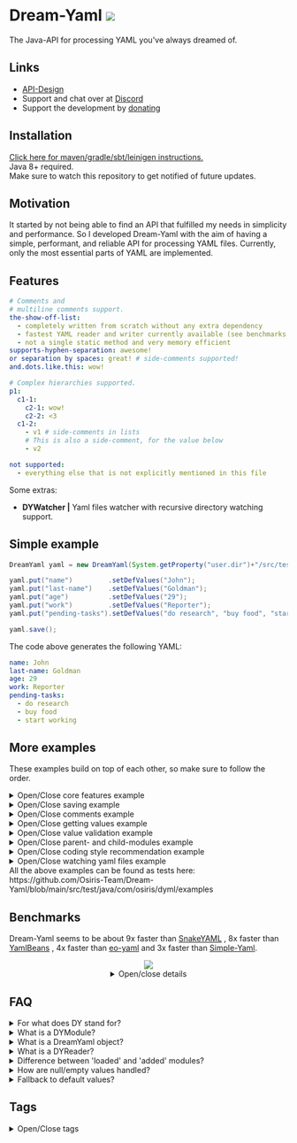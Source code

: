 # Dream-Yaml [![](https://jitpack.io/v/Osiris-Team/Dream-Yaml.svg)](https://jitpack.io/#Osiris-Team/Dream-Yaml)
The Java-API for processing YAML you've always dreamed of.
## Links
 - [API-Design](DESIGN.md)
 - Support and chat over at [Discord](https://discord.com/invite/GGNmtCC)
 - Support the development by [donating](https://www.paypal.com/donate?hosted_button_id=JNXQCWF2TF9W4)
## Installation
[Click here for maven/gradle/sbt/leinigen instructions.](https://jitpack.io/#Osiris-Team/Dream-Yaml/LATEST) <br>
Java 8+ required. <br>
Make sure to watch this repository to get notified of future updates. <br>
## Motivation
It started by not being able to find an API that fulfilled my needs in simplicity and performance.
So I developed Dream-Yaml with the aim of having a simple, performant, and reliable API for processing YAML files.
Currently, only the most essential parts of YAML are implemented.
## Features
```YAML
# Comments and
# multiline comments support.
the-show-off-list: 
  - completely written from scratch without any extra dependency
  - fastest YAML reader and writer currently available (see benchmarks below)
  - not a single static method and very memory efficient
supports-hyphen-separation: awesome! 
or separation by spaces: great! # side-comments supported!
and.dots.like.this: wow!

# Complex hierarchies supported.
p1:
  c1-1:
    c2-1: wow!
    c2-2: <3
  c1-2:
    - v1 # side-comments in lists
    # This is also a side-comment, for the value below
    - v2

not supported:
  - everything else that is not explicitly mentioned in this file
```
Some extras:
 - **DYWatcher |** Yaml files watcher with recursive directory watching support.
## Simple example
```java
DreamYaml yaml = new DreamYaml(System.getProperty("user.dir")+"/src/test/simple-example.yml");

yaml.put("name")         .setDefValues("John");
yaml.put("last-name")    .setDefValues("Goldman");
yaml.put("age")          .setDefValues("29");
yaml.put("work")         .setDefValues("Reporter");
yaml.put("pending-tasks").setDefValues("do research", "buy food", "start working");

yaml.save();
```
The code above generates the following YAML:
```yaml
name: John
last-name: Goldman
age: 29
work: Reporter
pending-tasks: 
  - do research
  - buy food
  - start working
```
## More examples
These examples build on top of each other, so make sure to follow the order.
<details>
  <summary>Open/Close core features example</summary>
<pre lang="java">
DreamYaml yaml = new DreamYaml(System.getProperty("user.dir")+"/src/test/advanced-example.yml");
// yaml.load() is not needed, because autoLoad is true by default and loads your file automatically in the constructor above

yaml.put("name")         .setDefValues(new DYValue("John", "Value-Comment")).setDefComments("Key-Comment");
yaml.put("last-name")    .setDefValues("Goldman");
yaml.put("age")          .setDefValues("29");
yaml.put("work")         .setDefValues("Reporter");
yaml.put("pending-tasks").setDefValues("do research", "buy food", "start working");

yaml.saveAndLoad();

DYModule getNameModule = yaml.get("name"); // Method for retrieving modules by their keys
yaml.add("new-module"); // Adds a new module, with null value. Throws exception if the key already exists
yaml.remove("new-module"); // Removes the module. Note that this also will remove it from the file.
yaml.replace(getNameModule, new DYModule("first-name").setDefValues("JOHNY")) // First parameter should be the module to replace. Second the new module.
</pre>
<pre lang="yaml">
# Key-Comment
first-name: JOHNY # Value-Comment
last-name: Goldman
age: 29
work: Reporter
pending-tasks: 
  - do research
  - buy food
  - start working
</pre>
</details>

<details>
  <summary>Open/Close saving example</summary>
<pre lang="java">
DreamYaml yaml = new DreamYaml(System.getProperty("user.dir") + "/src/test/saving-example.yml");

// SCENARIO 1:
// Lets imagine this file contains tons of information but we only want to modify/update that one section and keep the rest.
// For that we simply add that section into memory and edit it: 
yaml.get("work").setValues("Developer");
// And save the file:
yaml.save(); // Note that stuff that isn't supported by DreamYaml wont be parsed and thus removed from the file after you save it!
// Just as simple as that!

// SCENARIO 2:
// Lets imagine another scenario where this file contains a lot of unnecessary stuff we want to get rid of
// and add other data instead.
// For that we (again) add the modules first:
DYModule firstName = yaml.add("name").setDefValues("John");
DYModule lastName = yaml.add("last-name").setDefValues("Goldman");
DYModule age = yaml.add("age").setDefValues("29");
// Then save it with 'overwrite' true:
yaml.save(true);
// That's it!
</pre>
</details>

<details>
  <summary>Open/Close comments example</summary>
<pre lang="java">
DreamYaml yaml = new DreamYaml(System.getProperty("user.dir") + "/src/test/comments-example.yml");

DYModule firstName = yaml.put("name").setDefValues("John").setComments("You can insert your", "multiline comments like this.");
DYModule lastName = yaml.put("last-name").setDefValues("Goldman").setComments(
        "This is a multiline comment \n" +
                "separated by javas \n" +
                "next line character!");
DYModule age = yaml.put("age").setDefValues(new DYValue(29).setComment("This is a side-comment/value-comment"))
        .setComments("This is a single line comment.");
DYModule work = yaml.put("work").setDefValues("Reporter");
DYModule parent = yaml.put("p1", "c2", "c3").setComments("Comments in", "a hierarchy.");

yaml.saveAndLoad();

// How to get comments?
firstName.getComments(); // Returns this modules key/top-comments
age.getValue().getComment(); // Returns this modules, values/side-comment
</pre>
<pre lang="yaml">
# You can insert your
# multiline comments like this.
name: John
# This is a multiline comment
# separated by javas
# next line character!
last-name: Goldman
# This is a single line comment.
age: 29 # This is a side-comment/value-comment
work: Reporter
p1:
  c2:
      # Comments in
      # a hierarchy.
      c3:
</pre>
</details>

<details>
  <summary>Open/Close getting values example</summary>
<pre lang="java">
DreamYaml yaml = new DreamYaml(System.getProperty("user.dir") + "/src/test/getting-values-example.yml");

DYModule firstName = yaml.put("name").setDefValues("John").setComments("Everything about getting values.");
DYModule lastName = yaml.put("last-name").setDefValues("Goldman");
DYModule age = yaml.put("age").setDefValues("29");
DYModule work = yaml.put("work").setDefValues("Reporter");
DYModule pendingTasks = yaml.put("pending-tasks").setDefValues("research", "1234", "start working");

yaml.saveAndLoad(); // Since the file got reset, we need to reload it after saving it

// Getting module details
String key = firstName.getFirstKey(); // name // Returns the first key.
String keyI = firstName.getKeyByIndex(0); // name // Returns the key by given index. More on this in later examples.
Object value = firstName.getValue(); // John // Returns the 'real' value from the yaml file at the time when load() was called.
Object valueI = firstName.getValueByIndex(0); // John // Returns the value by given index.
Object defaultValue = firstName.getDefValue(); // John // Returns the default value
Object defaultValueI = firstName.getDefValueByIndex(0); // John // Returns the default value
String comment = firstName.getComment(); // Everything about... // Returns the first comment.
String commentI = firstName.getCommentByIndex(0); // Everything about... // Returns the comment by given index.

// All the methods below return the 'real' values at the time when load() was called.
DYValue firstNameValue = firstName.getValue(); // This is never null, and acts as a container for the actual string value
String firstNameAsString = firstName.asString(); // Can be null if there is no actual string value
int ageAsInt = age.asInt();
List<DYValue> pendingTasksValues = pendingTasks.getValues();
List<String> pendingTasksStrings = pendingTasks.asStringList();
// You can also get each value from the list as an independent object
String listIndex0 = pendingTasks.asString(0);
int listIndex1 = pendingTasks.asInt(1);
char[] listIndex2 = pendingTasks.asCharArray(2);

// Finding and getting a module by its keys
DYModule firstNameModuleByKeys = yaml.get("name"); // Returns the module from the permanent added modules list
DYModule firstNameLoadedModuleByKeys = yaml.get("name"); // Returns the module from the temporary loaded modules list, at the time load() was called
</pre>
<pre lang="yaml">
# Everything about getting values.
name: John
last-name: Goldman
age: 29
work: Reporter
pending-tasks:
  - research
  - 1234
  - start working
</pre>
</details>

<details>
  <summary>Open/Close value validation example</summary>
<pre lang="java">
DreamYaml yaml = new DreamYaml(System.getProperty("user.dir") + "/src/test/value-validation-example.yml");
DYModule module = yaml.put("is-valid").setDefValues("false");
yaml.saveAndLoad(); // It could be that the file is empty and the default value doesn't exist yet.

if (!module.asBoolean())
    System.err.println("Invalid value '" + module.getValue().asBoolean() + "' at " + module.getKeys() + " Corrected to -> '" + module.setValues("true").getValue().asBoolean() + "'");

yaml.save(true); // Remember to save and update the file, after doing the correction.
</pre>
<pre lang="yaml">
# BEFORE CORRECTION:
is-valid: false
# AFTER CORRECTION:
is-valid: true
</pre>
</details>

<details>
  <summary>Open/Close parent- and child-modules example</summary>
<pre lang="java">
DreamYaml yaml = new DreamYaml(System.getProperty("user.dir") + "/src/test/parent-example.yml");

DYModule p1 = yaml.put("p1").setComments("Create a more complex yaml file", "with multiple parents and children.");
DYModule p1C1 = yaml.put("p1", "c1").setDefValues("You can arrange your");
DYModule p1C2 = yaml.put("p1", "c2").setDefValues("keys and values");
DYModule p1C3 = yaml.put("p1", "c3").setDefValues("as you like!");
DYModule p2C3 = yaml.put("p2", "c1", "c2", "c3").setDefValues("awesome!"); // Always order objects from parent to child, otherwise you will get errors!
// DYModule notAllowed = yaml.addDef("p2", "c1", "c2"); <- ERROR because you try to access c2 even though c3 already was added
// If you want to access the child's values you need to pass them one after another like this:
DYModule p3C1 = yaml.put("p3", "c1").setDefValues("v1");
DYModule p3C2 = yaml.put("p3", "c1", "c2").setDefValues("v2");
DYModule p3C3 = yaml.put("p3", "c1", "c2", "c3").setDefValues("v3");

yaml.saveAndLoad();
// You can get a parents child modules easily through:
p1.getChildModules();
// Return a childs parent is also easy:
p1C1.getParentModule();
</pre>
<pre lang="yaml">
# Create a more complex yaml file
# with multiple parents and children.
p1:
  c1: You can arrange your
  c2: keys and values
  c3: as you like!
p2:
  c1:
    c2:
      c3: awesome!
p3:
  c1: v1
    c2: v2
      c3: v3
</pre>
</details>
 
 <details>
  <summary>Open/Close coding style recommendation example</summary>
<pre lang="java">
/**
 * Recommendation how to use the DreamYaml api.
 */
public class CodingStyleExample {

    // If you only got a few modules and you want quick access across your code, you can add them as static fields and load your yaml file once at startup
    // If you also want to keep this values up to date you can add a DYWatcher with an DYAction which does that.
    public static DYModule FIRST_NAME;
    public static DYModule LAST_NAME;
    public static DYModule AGE;
    public static DYModule PROFESSION;

    // If you prefer encapsulating the modules you can do so, but remember that you will have to load your yaml file every time you create this class
    // This will ensure you always are using the latest values.
    private DYModule firstName;
    private DYModule lastName;
    private DYModule age;
    private DYModule work;

    public CodingStyleExample() throws Exception {
        DreamYaml yaml = new DreamYaml(System.getProperty("user.dir") + "/src/test/coding-style-example.yml");
        //yaml.load(); // We don't need to call this, since autoLoad is enabled by default.
        yaml.reset(); // DO NOT CALL THIS IN PRODUCTION, IT WILL REMOVE ALL THE INFORMATION FROM YOUR YAML FILE!
        // I am doing this only for the sake of testing!

        FIRST_NAME = yaml.put("name").setDefValues("John");
        LAST_NAME = yaml.put("last-name").setDefValues("Goldman");
        AGE = yaml.put("age").setDefValues("29");
        PROFESSION = yaml.put("work").setDefValues("Reporter");

        firstName = yaml.put("encapsulated", "name").setDefValues("John");
        lastName = yaml.put("encapsulated", "last-name").setDefValues("Goldman");
        age = yaml.put("encapsulated", "age").setDefValues("29");
        work = yaml.put("encapsulated", "work").setDefValues("Reporter");

        yaml.save(true);
    }

    // Getters for encapsulated modules:

    public DYModule getFirstName() {
        return firstName;
    }

    public DYModule getLastName() {
        return lastName;
    }

    public DYModule getAge() {
        return age;
    }

    public DYModule getWork() {
        return work;
    }
}
</pre>
<pre lang="yaml">
name: John
last-name: Goldman
age: 29
work: Reporter
encapsulated:
  name: John
  last-name: Goldman
  age: 29
  work: Reporter
</pre>
</details>

 <details>
  <summary>Open/Close watching yaml files example</summary>
<pre lang="java">
// First we create two yaml files with some data
DreamYaml yaml1 = new DreamYaml(System.getProperty("user.dir") + "/src/test/watcher-1-example.yml");
yaml1.load();
DYModule firstName1 = yaml1.put("name").setDefValues("John");
yaml1.save(true);

DreamYaml yaml2 = new DreamYaml(System.getProperty("user.dir") + "/src/test/watcher-2-example.yml");
yaml2.load();
DYModule firstName2 = yaml2.put("name").setDefValues("John");
yaml2.save(true);


// Create a watcher. Note that by default it will watch the complete, user directory in which this jar is located and its subdirectories.
DYWatcher watcher = new DYWatcher();  // You can specify a custom directory to watch by: DYWatcher watcher = new DYWatcher("C:your/custom/directory/path/here");
watcher.start(); // Starts the watcher in its own new thread.

// Add the files we want to watch
watcher.addYaml(yaml1);
watcher.addYaml(yaml2);

// Create the action we want to perform when these files change
DYAction action1 = new DYAction();
action1.setRunnable(() -> {
// This action will reload every config watched by the watcher when its changed
try {
        action1.getYaml().load();
        System.out.println("The " + action1.getYaml().getFile().getName() + " file was modified! Event kind: " + action1.getEventKind());
    } catch (Exception e) {
        e.printStackTrace();
    }
   });

// Besides, you can create an action for a specific yaml file, by simply adding that file to the actions constructor
DYAction action2 = new DYAction(yaml2);
action2.setRunnable(() -> {
   // Displays a message when the file gets modified. For more events see StandardWatchEventKinds.
    if (action2.getEventKind().equals(StandardWatchEventKinds.ENTRY_MODIFY))
        System.out.println("This is a specific message for the file yaml2(" + action2.getYaml().getFile().getName() + "), that it was modified!");
});

// Add the actions to the watcher
watcher.addAction(action1);
watcher.addAction(action2);

// That's it. Now we run some test to see if it works:
System.out.println("\nUser modifies yaml1:");
firstName1.setValues("Pete"); // Imagine that this change is done by a person
yaml1.save(); // In this moment the file gets modified

System.out.println("\nUser modifies yaml2:");
firstName2.setValues("Pete"); // Imagine that this change is done by a person
yaml2.save(); // In this moment the file gets modified
</pre>
</details>
All the above examples can be found as tests here: https://github.com/Osiris-Team/Dream-Yaml/blob/main/src/test/java/com/osiris/dyml/examples

## Benchmarks
Dream-Yaml seems to be about 9x faster than [SnakeYAML](https://bitbucket.org/asomov/snakeyaml/src/master/)
, 8x faster than [YamlBeans](https://github.com/EsotericSoftware/yamlbeans)
, 4x faster than [eo-yaml](https://github.com/decorators-squad/eo-yaml)
 and 3x faster than [Simple-Yaml](https://github.com/Carleslc/Simple-YAML).
<div align="center">
  <img src="https://i.imgur.com/rupU0Ea.png">
<details>
  <summary>Open/close details</summary>
<img src="https://i.imgur.com/Dvob5Ly.png">
</details>
</div>

## FAQ
<div>
<details>
  <summary>For what does DY stand for?</summary>
DreamYaml.
</details>
<details>
  <summary>What is a DYModule?</summary>
It is the in-memory representation of a yaml section. For example 'name: John' is one module. It has the key 'name' and the value 'John'.
</details>
<details>
  <summary>What is a DreamYaml object?</summary>
It is the in-memory representation of the full yaml file and contains all of the modules, which can be accessed by their keys.
</details>
<details>
  <summary>What is a DYReader?</summary>
It is responsible for reading the yaml file and parsing its objects into modules, which then get added to the DreamYaml object.
These are named 'loaded modules' by the way.
</details>
<details>
  <summary>Difference between 'loaded' and 'added' modules?</summary>
The only difference, is that loaded modules cannot have default values set.
They are basically the raw output from your yaml file. Added modules get created when you call the add() method. Their initial value is taken from the  
loaded module with the same keys.
</details>
<details>
  <summary>How are null/empty values handled?</summary>
<pre>
parent:
  key1:               # this value is null
  key2: ~             # not null, but a string
  key3: null          # not null, but a string
  key5: "null"        # not null, but a string
  key5: ""            # this value is null (note that if you disable the remove quotes post-processing option, this is a string("") and not empty, otherwise this gets turned into a null value)
</pre>
To sum it up: <b>Empty values do NOT exist. Null values exist. </b>
Note that null values are removed from the modules values list, in the post-processing part while parsing the yaml file.
You can disable it though, if you want.
</details>
<details>
  <summary>Fallback to default values?</summary>
When the 'real value' is null, return the default value.
This feature is enabled by default. You can change it for each individual module.
</details>
</div>

## Tags
<div>
<details>
  <summary>Open/Close tags</summary>
Tags are used to make this repository easier to find for others. <br>
yaml javascript
yaml java library
yaml java map
yaml java map example
yaml java list
yaml java api
yaml javascript example
yaml java code generation
yaml java spring
java yaml array
yaml and java
java yaml arraylist
yaml annotations java
java yaml anchors
java yaml auslesen
yaml string array java
load a yaml file java
read a yaml file java
yaml java boolean
java yaml binding
java yaml build
java yaml bean
yaml java spring boot
best yaml java library
java best yaml parser
yaml bigdecimal java
yaml java class
yaml java configuration
yaml java create
java yaml configuration library
java yaml config example
yaml checker java
java yaml cannot create property
yaml java doc
yaml java dictionary
yaml deserialize java
yaml deserialization java
java yaml dump to file
yaml diff java
java yaml default value
java yaml dump options
yaml java example
yaml java enums
yaml en java
yaml escape java
java yaml einlesen
yaml parser java example
yaml java jackson example
java yaml file reader
yaml for java
yaml files java
yaml for java configuration
java yaml file writer
java yaml framework
yaml flatten java
yaml factory java
yaml java github
yaml java generator
yaml generate java class
java yaml get value
yaml generate java
swagger yaml generate java
openapi yaml generate java
yaml java hashmap
yaml to html java
heroku yml java
yaml java.io.ioexception stream closed
yaml in java
java yaml inheritance
java yaml import
yaml interface java
java yaml implementation
yaml iterator java
read yaml in java
yaml java jackson
yaml java json
yaml parser java jackson
yaml to json java library
java yaml vs json
java yaml to json jackson
yaml file to json java
kubernetes yaml java_opts
java kubernetes yaml
java yaml key value
yaml java lib
yaml java list of objects
java.lang.illegalargumentexception could not resolve placeholder yml
yaml.load java
java yaml list example
java yaml libraries
yaml java maven
yaml java mapping
java yaml map of objects
java yaml merge
java yaml mapper
java yaml maven dependency
yaml java.nio.charset.malformedinputexception input length = 1
java yaml ignore null
java yaml nested objects
yaml nested java
yaml caused by java.nio.charset.malformedinputexception input length = 1
java yaml dot notation
java yaml dump ignore null
yaml java object
yaml java_opts
java yaml output
java yaml override
yaml or java
yaml to java online
yaml parser java online
yaml java parser
yaml java properties
yaml java parser example
yaml java parsing
yaml java pojo
java yaml parser jackson
java yaml properties example
java yaml parser library
yaml query java
yaml java reader
yaml java rest
java yaml read list
java yaml reader library
yaml file reader java
yaml config reader java
java read yaml properties
java read yaml configuration file
yaml java set
yaml java snakeyaml
java yaml schema validator
yaml schema java
java yaml snakeyaml example
yaml java tutorial
java yaml to json
yaml to java
yaml to java object
java yaml to map
yaml to java class
java yaml to properties
yaml class java.util.linkedhashmap cannot be cast to class
java use yaml
yaml java.lang.classcastexception java.util.linkedhashmap cannot be cast to
yaml to java.util.properties
java update yaml file
read yaml using java
generate yaml using java
java update yaml
yaml validator java
java yaml vs properties
java yaml variables
java yaml @value
java yaml writer
yaml with java
java yaml parser with comments
yaml file writer java
read yaml with java
use yaml with java
read yaml in java with jackson
write yaml in java with jackson
yaml to xml java
yaml xpath java
java yaml vs xml
yaml java 11
java yaml 1.2 parser
java yaml 1.2
yaml 2 java
openapi 3 yaml to java
java 8 yaml parser
java 8 yaml
</details>
</div>
